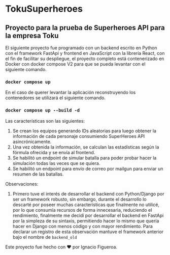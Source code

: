 # TokuSuperheroes

## Proyecto para la prueba de Superheroes API para la empresa Toku

El siguiente proyecto fue programado con un backend escrito en Python con el framework FastApi y frontend en JavaScript con la librería React,
con el fin de facilitar su despliegue, el proyecto completo está contenerizado en Docker con docker compose V2 para que se pueda levantar con el siguiente comando.

### `docker compose up`

En el caso de querer levantar la aplicación reconstruyendo los contenedores se utilizará el siguiente comando.

### `docker compose up --build -d`

Las características son las siguientes:

1. Se crean los equipos generando IDs aleatorias para luego obtener la información de cada personaje consumiendo SuperHeroes API asincrónicamente.
2. Una vez obtenida la información, se calculan las estadísticas según la fórmula ofrecida y se envía al frontend.
3. Se habilitó un endpoint de simular batalla para poder probar hacer la simulación todas las veces que se quiera.
4. Se habilitó un endpoint para envío de correo por mailgun para enviar un resumen de las batallas.

Observaciones:

1. Primero tuve el interés de desarrollar el backend con Python/Django por ser un framework robusto, sin embargo, durante el desarrollo lo descarté
por poseer muchas características que finalmente no utilicé, por lo que consumía recursos de forma innecesaria, reduciendo el rendimiento, finalmente
me decidí por desarrollar el backend en FastApi por la simpleza de su sintaxis, permitiendo hacer lo mismo que quería hacer en Django con menos código
y con mayor rendimiento. Para declarar un registro de esta observación mantuve el framework anterior bajo el nombre de `backend_old`

Este proyecto fue hecho con ♥ por Ignacio Figueroa.

